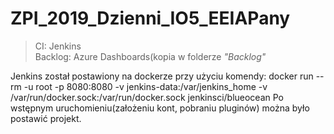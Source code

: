 # ZPI_2019_Dzienni_IO5_EEIAPany

>CI: Jenkins<br>
>Backlog: Azure Dashboards(kopia w folderze *"Backlog"*<br>

Jenkins został postawiony na dockerze przy użyciu komendy:
docker run --rm -u root -p 8080:8080 -v jenkins-data:/var/jenkins_home -v /var/run/docker.sock:/var/run/docker.sock jenkinsci/blueocean
Po wstępnym uruchomieniu(założeniu kont, pobraniu pluginów) można było postawić projekt.
